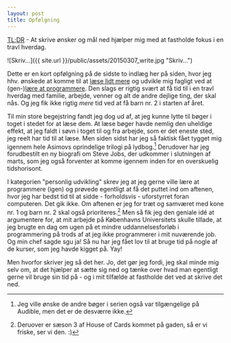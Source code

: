 ```yaml
---
layout: post
title: Opfølgning
---
```


[TL;DR](http://en.wikipedia.org/wiki/Wikipedia:Too_long;_didn't_read) - At skrive ønsker og mål ned hjælper mig med at fastholde fokus i en travl hverdag.

![Skriv...]({{ site.url }}/public/assets/20150307_write.jpg "Skriv...")

Dette er en kort opfølgning på de sidste to indlæg her på siden, hvor jeg hhv. ønskede at komme til at [læse lidt mere](http://log.logiskhave.dk/2014/foundation-trilogien.html) og udvikle mig fagligt ved at (gen-)[lære at programmere](http://log.logiskhave.dk/2014/en-udviklingsplan.html). Den slags er rigtig svært at få tid til i en travl hverdag med familie, arbejde, venner og alt de andre dejlige ting, der skal nås. Og jeg fik ikke rigtig *mere* tid ved at få barn nr. 2 i starten af året.

Til min store begejstring fandt jeg dog ud af, at jeg kunne lytte til bøger i toget i stedet for at læse dem. At læse bøger havde nemlig den uheldige effekt, at jeg faldt i søvn i toget til og fra arbejde, som er det eneste sted, jeg reelt har tid til at læse. Men siden sidst har jeg så faktisk fået tygget mig igennem hele Asimovs oprindelige trilogi på lydbog.[^2] Derudover har jeg forudbestilt en ny biografi om Steve Jobs, der udkommer i slutningen af marts, som jeg også forventer at komme igennem inden for en overskuelig tidshorisont.

I kategorien "personlig udvikling" skrev jeg at jeg gerne ville lære at programmere (igen) og prøvede egentligt at få det puttet ind om aftenen, hvor jeg har bedst tid til at sidde - forholdsvis - uforstyrret foran computeren. Det gik ikke. Om aftenen er jeg for træt og samværet med kone nr. 1 og barn nr. 2 skal også prioriteres.[^1] Men så fik jeg den geniale idé at argumentere for, at mit arbejde på Københavns Universitets skulle tillade, at jeg brugte en dag om ugen på et mindre uddannelsesforløb i programmering på trods af at jeg ikke programmerer i mit nuværende job. Og min chef sagde sgu ja! Så nu har jeg fået lov til at bruge tid på nogle af de kurser, som jeg havde kigget på. Yay!

Men hvorfor skriver jeg så det her. Jo, det gør jeg fordi, jeg skal minde mig selv om, at det hjælper at sætte sig ned og tænke over hvad man egentligt gerne vil bruge sin tid på - og i mit tilfælde at fastholde det ved at skrive det ned.

[^2]: Jeg ville ønske de andre bøger i serien også var tilgængelige på Audible, men det er de desværre ikke.
[^1]: Deruover er sæson 3 af House of Cards kommet på gaden, så er vi friske, ser vi den. :)
